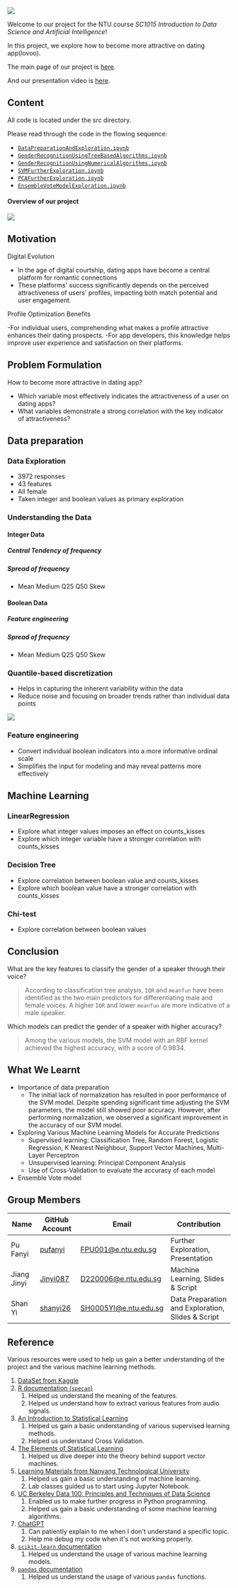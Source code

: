[![](.cover.png)]([https://pufanyi.github.io/GenderRecognitionByVoice/](https://github.com/wangkinga/wangkinga.github.io))

Welcome to our project for the NTU course *SC1015 Introduction to Data Science and Artificial Intelligence*!

In this project, we explore how to become more attractive on dating app(lovoo).

The main page of our project is [here](https://pufanyi.github.io/GenderRecognitionByVoice).

And our presentation video is [here](https://youtu.be/sWD81_SmO8E).

## Content

All code is located under the src directory.

Please read through the code in the flowing sequence:

- [`DataPreparationAndExploration.ipynb`](./src/DataPreparationAndExploration.ipynb)
- [`GenderRecognitionUsingTreeBasedAlgorithms.ipynb`](./src/GenderRecognitionUsingTreeBasedAlgorithms.ipynb)
- [`GenderRecognitionUsingNumericalAlgorithms.ipynb`](./src/GenderRecognitionUsingNumericalAlgorithms.ipynb)
- [`SVMFurtherExploration.ipynb`](./src/SVMFurtherExploration.ipynb)
- [`PCAFurtherExploration.ipynb`](./src/PCAFurtherExploration.ipynb)
- [`EnsembleVoteModelExploration.ipynb`](./src/EnsembleVoteModelExploration.ipynb)

#### Overview of our project

![](./images/Overview/FlowChart.svg)


## Motivation

Digital Evolution

- In the age of digital courtship, dating apps have become a central platform for romantic connections
- These platforms' success significantly depends on the perceived attractiveness of users' profiles, impacting both match potential and user engagement.

Profile Optimization Benefits

-For individual users, comprehending what makes a profile attractive enhances their dating prospects.
-For app developers, this knowledge helps improve user experience and satisfaction on their platforms.

## Problem Formulation

How to become more attractive in dating app?

- Which variable most effectively indicates the attractiveness of a user on dating apps?
- What variables demonstrate a strong correlation with the key indicator of attractiveness?

## Data preparation

### Data Exploration
- 3972 responses
- 43 features
- All female
- Taken integer and boolean values as primary exploration

### Understanding the Data

#### Integer Data

##### Central Tendency of frequency
##### Spread of frequency
- Mean Medium Q25 Q50 Skew

#### Boolean Data

##### Feature engineering
##### Spread of frequency
- Mean Medium Q25 Q50 Skew

### Quantile-based discretization

- Helps in capturing the inherent variability within the data
- Reduce noise and focusing on broader trends rather than individual data points

![](./images/DataPreparation/LogTransform1.png)

### Feature engineering

- Convert individual boolean indicators into a more informative ordinal scale
- Simplifies the input for modeling and may reveal patterns more effectively


## Machine Learning

### LinearRegression

- Explore what integer values imposes an effect on counts_kisses
- Explore which integer variable have a stronger correlation with counts_kisses

### Decision Tree

- Explore correlation between boolean value and counts_kisses
- Explore which boolean value have a stronger correlation with counts_kisses

### Chi-test

- Explore correlation between boolean values

## Conclusion

What are the key features to classify the gender of a speaker through their voice?

> According to classification tree analysis, `IQR` and `meanfun` have been identified as the two main predictors for differentiating male and female voices. A higher `IQR` and lower `meanfun` are more indicative of a male speaker.

Which models can predict the gender of a speaker with higher accuracy?

> Among the various models, the SVM model with an RBF kernel achieved the highest accuracy, with a score of 0.9834.

## What We Learnt

- Importance of data preparation
  - The initial lack of normalization has resulted in poor performance of the SVM model. Despite spending significant time adjusting the SVM parameters, the model still showed poor accuracy. However, after performing normalization, we observed a significant improvement in the accuracy of our SVM model.
- Exploring Various Machine Learning Models for Accurate Predictions
  - Supervised learning: Classification Tree, Random Forest, Logistic Regression, K Nearest Neighbour, Support Vector Machines, Multi-Layer Perceptron
  - Unsupervised learning: Principal Component Analysis
  - Use of Cross-Validation to evaluate the accuracy of each model
- Ensemble Vote model

## Group Members

| Name | GitHub Account | Email | Contribution |
| --- | --- | --- | --- |
| Pu Fanyi | [pufanyi](https://github.com/pufanyi) | [FPU001@e.ntu.edu.sg](mailto:FPU001@e.ntu.edu.sg) | Further Exploration, Presentation |
| Jiang Jinyi | [Jinyi087](https://github.com/Jinyi087) | [D220006@e.ntu.edu.sg](mailto:D220006@e.ntu.edu.sg) | Machine Learning, Slides & Script |
| Shan Yi | [shanyi26](https://github.com/shanyi26) | [SH0005YI@e.ntu.edu.sg](mailto:SH0005@e.ntu.edu.sg) | Data Preparation and Exploration, Slides & Script |

## Reference

Various resources were used to help us gain a better understanding of the project and the various machine learning methods.

1. [DataSet from Kaggle](https://www.kaggle.com/datasets/primaryobjects/voicegender)
2. [R documentation (`specan`)](https://www.rdocumentation.org/packages/warbleR/versions/1.1.2/topics/specan)
   1. Helped us understand the meaning of the features.
   2. Helped us understand how to extract various features from audio signals.
3. [An Introduction to Statistical Learning](https://www.statlearning.com/)
   1. Helped us gain a basic understanding of various supervised learning methods.
   2. Helped us understand Cross Validation.
4. [The Elements of Statistical Learning](https://web.stanford.edu/~hastie/ElemStatLearn/)
   1. Helped us dive deeper into the theory behind support vector machines.
5. [Learning Materials from Nanyang Technological University](https://ntulearn.ntu.edu.sg/)
   1. Helped us gain a basic understanding of machine learning.
   2. Lab classes guided us to start using Jupyter Notebook.
6. [UC Berkeley Data 100: Principles and Techniques of Data Science](https://ds100.org/)
   1. Enabled us to make further progress in Python programming.
   2. Helped us gain a basic understanding of some machine learning algorithms.
7. [ChatGPT](https://chat.openai.com/)
   1. Can patiently explain to me when I don't understand a specific topic.
   2. Help me debug my code when it's not working properly.
8. [`scikit-learn` documentation](https://scikit-learn.org/stable/)
   1. Helped us understand the usage of various machine learning models.
9. [`pandas` documentation](https://pandas.pydata.org/pandas-docs/stable/)
   1. Helped us understand the usage of various `pandas` functions.
